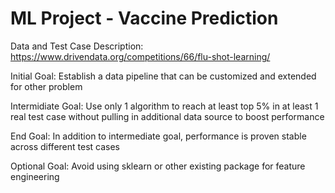 # ML Project - Vaccine Prediction
Data and Test Case Description: https://www.drivendata.org/competitions/66/flu-shot-learning/

Initial Goal: Establish a data pipeline that can be customized and extended for other problem

Intermidiate Goal: Use only 1 algorithm to reach at least top 5% in at least 1 real test case without pulling in additional data source to boost performance

End Goal: In addition to intermediate goal, performance is proven stable across different test cases

Optional Goal: Avoid using sklearn or other existing package for feature engineering
